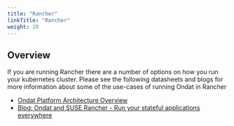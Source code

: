 ```yaml
---
title: "Rancher"
linkTitle: "Rancher"
weight: 20
---
```


## Overview

If you are running Rancher there are a number of options on how you run your kubernetes cluster.  Please see the following datasheets and blogs for more information about some of the use-cases of running Ondat in Rancher

* [Ondat Platform Architecture Overview](https://3402546.fs1.hubspotusercontent-na1.net/hubfs/3402546/Ondat%20-%20Platform%20Architecture.pdf)
* [Blog: Ondat and SUSE Rancher - Run your stateful applications everywhere](https://www.ondat.io/blog/ondat-and-suse-rancher-run-your-stateful-applications-everywhere)
